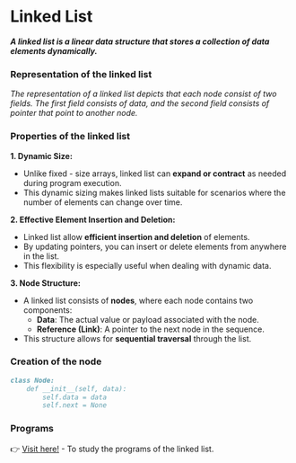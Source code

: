 # Linked List
***A linked list is a linear data structure that stores a collection of data elements dynamically.***

### Representation of the linked list
_The representation of a linked list depicts that each node consist of two fields. The first field consists of data, and the second field consists of pointer that point to another node._

### Properties of the linked list
**1. Dynamic Size:**
   * Unlike fixed - size arrays, linked list can **expand or contract** as needed during program execution.
   * This dynamic sizing makes linked lists suitable for scenarios where the number of elements can change over time.

**2. Effective Element Insertion and Deletion:**
  * Linked list allow **efficient insertion and deletion** of elements.
  * By updating pointers, you can insert or delete elements from anywhere in the list.
  * This flexibility is especially useful when dealing with dynamic data.

**3. Node Structure:**
  * A linked list consists of **nodes**, where each node contains two components:
    * **Data**: The actual value or payload associated with the node.
    * **Reference (Link)**: A pointer to the next node in the sequence.   
  * This structure allows for **sequential traversal** through the list.


### Creation of the node
```md
class Node:
    def __init__(self, data):
        self.data = data
        self.next = None
```

### Programs
👉 [Visit here!](https://github.com/bishtanuj/python/tree/main/Data%20Structure/Linked%20List/Programs#list-of-programs) - To study the programs of the linked list.
